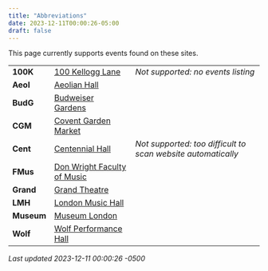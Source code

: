 ```yaml
---
title: "Abbreviations"
date: 2023-12-11T00:00:26-05:00
draft: false
---
```


This page currently supports events found on these sites.

|   |       | |
|:--------------|:------|:--|
| **100K** | [100 Kellogg Lane](https://100kellogglane.com/) | *Not supported: no events listing*
| **Aeol** | [Aeolian Hall](https://aeolianhall.ca/) | 
| **BudG** | [Budweiser Gardens](https://www.budweisergardens.com/) | 
| **CGM** | [Covent Garden Market](https://coventmarket.com/) | 
| **Cent** | [Centennial Hall](https://centennialhall.london.ca/london-event-listings.html) | *Not supported: too difficult to scan website automatically*
| **FMus** | [Don Wright Faculty of Music](http://www.events.westernu.ca/events/music/) | 
| **Grand** | [Grand Theatre](https://www.grandtheatre.com/) | 
| **LMH** | [London Music Hall](http://londonmusichall.com/) | 
| **Museum** | [Museum London](https://museumlondon.ca/) | 
| **Wolf** | [Wolf Performance Hall](https://www.lpl.ca/services-spaces/featured-spaces/wolf-performance-hall) | 

_Last updated 2023-12-11 00:00:26 -0500_
